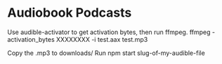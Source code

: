 # Audiobook Podcasts


Use audible-activator to get activation bytes, then run ffmpeg.
ffmpeg -activation_bytes XXXXXXXX -i test.aax test.mp3

Copy the .mp3 to downloads/
Run npm start slug-of-my-audible-file
